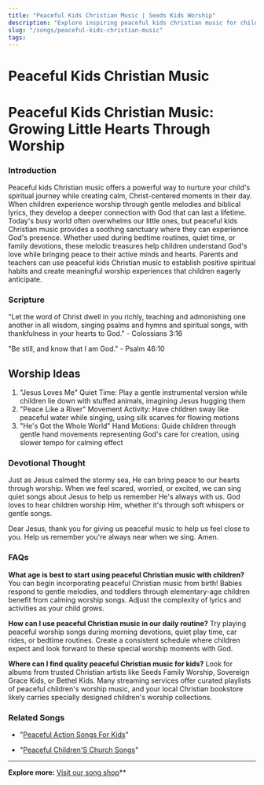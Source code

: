```yaml
---
title: "Peaceful Kids Christian Music | Seeds Kids Worship"
description: "Explore inspiring peaceful kids christian music for children's worship and faith development. Biblical music resources for families and ministry."
slug: "/songs/peaceful-kids-christian-music"
tags:
---
```


# Peaceful Kids Christian Music

# Peaceful Kids Christian Music: Growing Little Hearts Through Worship

### Introduction
Peaceful kids Christian music offers a powerful way to nurture your child's spiritual journey while creating calm, Christ-centered moments in their day. When children experience worship through gentle melodies and biblical lyrics, they develop a deeper connection with God that can last a lifetime. Today's busy world often overwhelms our little ones, but peaceful kids Christian music provides a soothing sanctuary where they can experience God's presence. Whether used during bedtime routines, quiet time, or family devotions, these melodic treasures help children understand God's love while bringing peace to their active minds and hearts. Parents and teachers can use peaceful kids Christian music to establish positive spiritual habits and create meaningful worship experiences that children eagerly anticipate.

### Scripture
"Let the word of Christ dwell in you richly, teaching and admonishing one another in all wisdom, singing psalms and hymns and spiritual songs, with thankfulness in your hearts to God." - Colossians 3:16

"Be still, and know that I am God." - Psalm 46:10

## Worship Ideas
1. "Jesus Loves Me" Quiet Time: Play a gentle instrumental version while children lie down with stuffed animals, imagining Jesus hugging them
2. "Peace Like a River" Movement Activity: Have children sway like peaceful water while singing, using silk scarves for flowing motions
3. "He's Got the Whole World" Hand Motions: Guide children through gentle hand movements representing God's care for creation, using slower tempo for calming effect

### Devotional Thought
Just as Jesus calmed the stormy sea, He can bring peace to our hearts through worship. When we feel scared, worried, or excited, we can sing quiet songs about Jesus to help us remember He's always with us. God loves to hear children worship Him, whether it's through soft whispers or gentle songs.

Dear Jesus, thank you for giving us peaceful music to help us feel close to you. Help us remember you're always near when we sing. Amen.

### FAQs

**What age is best to start using peaceful Christian music with children?**
You can begin incorporating peaceful Christian music from birth! Babies respond to gentle melodies, and toddlers through elementary-age children benefit from calming worship songs. Adjust the complexity of lyrics and activities as your child grows.

**How can I use peaceful Christian music in our daily routine?**
Try playing peaceful worship songs during morning devotions, quiet play time, car rides, or bedtime routines. Create a consistent schedule where children expect and look forward to these special worship moments with God.

**Where can I find quality peaceful Christian music for kids?**
Look for albums from trusted Christian artists like Seeds Family Worship, Sovereign Grace Kids, or Bethel Kids. Many streaming services offer curated playlists of peaceful children's worship music, and your local Christian bookstore likely carries specially designed children's worship collections.

### Related Songs

- "[Peaceful Action Songs For Kids](/songs/peaceful-action-songs-for-kids/)"

- "[Peaceful Children'S Church Songs](/songs/peaceful-children-s-church-songs/)"

---

**Explore more:** [Visit our song shop](https://seedskidsworship.com/shop)**

<!-- Schema Markup -->
<script type="application/ld+json">
{
  "@context": "https://schema.org",
  "@type": "MusicRecording",
  "name": "Peaceful Kids Christian Music",
  "byArtist": {
    "@type": "MusicGroup",
    "name": "Seeds Kids Worship"
  },
  "isFamilyFriendly": true,
  "url": "https://seedskidsworship.com/songs/peaceful-kids-christian-music/"
}
</script>